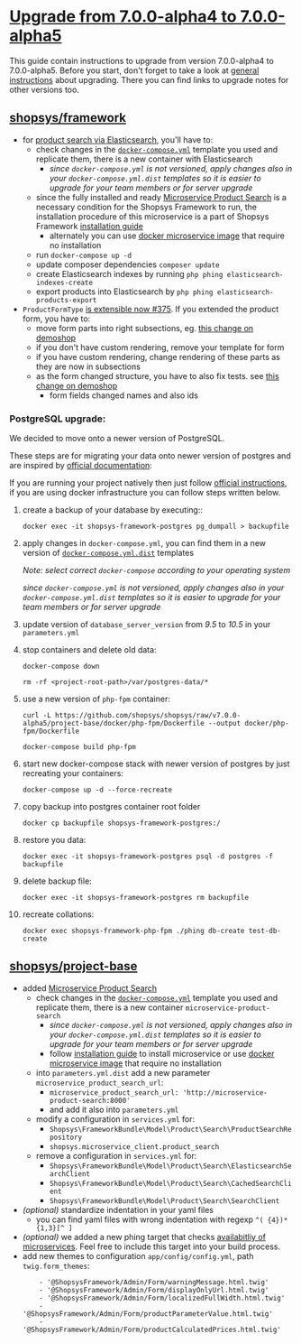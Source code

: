 # [Upgrade from 7.0.0-alpha4 to 7.0.0-alpha5](https://github.com/shopsys/shopsys/compare/v7.0.0-alpha4...v7.0.0-alpha5)

This guide contain instructions to upgrade from version 7.0.0-alpha4 to 7.0.0-alpha5.
Before you start, don't forget to take a look at [general instructions](/UPGRADE.md) about upgrading.
There you can find links to upgrade notes for other versions too.

## [shopsys/framework]
- for [product search via Elasticsearch](/docs/introduction/product-search-via-elasticsearch.md), you'll have to:
    - check changes in the [`docker-compose.yml`](https://github.com/shopsys/shopsys/blob/v7.0.0-alpha5/docker/conf) template you used and replicate them, there is a new container with Elasticsearch
        - *since `docker-compose.yml` is not versioned, apply changes also in your `docker-compose.yml.dist` templates so it is easier to upgrade for your team members or for server upgrade*
    - since the fully installed and ready [Microservice Product Search](https://github.com/shopsys/microservice-product-search) is a necessary condition for the Shopsys Framework to run, the installation procedure of this microservice is a part of Shopsys Framework [installation guide](https://github.com/shopsys/shopsys/blob/v7.0.0-alpha5/docs/installation/installation-using-docker-application-setup.md)
        - alternately you can use [docker microservice image](https://github.com/shopsys/demoshop/blob/4946be4111d7fae4d7497921f9a4ec9aed24db42/docker/conf/docker-compose.yml.dist#L104-L110) that require no installation
    - run `docker-compose up -d`
    - update composer dependencies `composer update`
    - create Elasticsearch indexes by running `php phing elasticsearch-indexes-create`
    - export products into Elasticsearch by `php phing elasticsearch-products-export`
- `ProductFormType` [is extensible now #375](https://github.com/shopsys/shopsys/pull/375). If you extended the product form, you have to:
    - move form parts into right subsections, eg. [this change on demoshop](https://github.com/shopsys/demoshop/commit/62ae3dd3f2880f4c0d2a5ec33747c3f2f8448f41)
    - if you don't have custom rendering, remove your template for form
    - if you have custom rendering, change rendering of these parts as they are now in subsections
    - as the form changed structure, you have to also fix tests. see [this change on demoshop](https://github.com/shopsys/demoshop/commit/62ae3dd3f2880f4c0d2a5ec33747c3f2f8448f41)
        - form fields changed names and also ids

### PostgreSQL upgrade:
We decided to move onto a newer version of PostgreSQL.

These steps are for migrating your data onto newer version of postgres and are inspired by [official documentation](https://www.postgresql.org/docs/10/static/upgrading.html):

If you are running your project natively then just follow [official instructions](https://www.postgresql.org/docs/10/static/upgrading.html),
if you are using docker infrastructure you can follow steps written below.

1. create a backup of your database by executing::

    `docker exec -it shopsys-framework-postgres pg_dumpall > backupfile`

1. apply changes in `docker-compose.yml`, you can find them in a new version of [`docker-compose.yml.dist`](https://github.com/shopsys/shopsys/blob/v7.0.0-alpha5/docker/conf) templates

    *Note: select correct `docker-compose` according to your operating system*

    *since `docker-compose.yml` is not versioned, apply changes also in your `docker-compose.yml.dist` templates so it is easier to upgrade for your team members or for server upgrade*

1. update version of `database_server_version` from *9.5* to *10.5* in your `parameters.yml`

1. stop containers and delete old data:

    `docker-compose down`

    `rm -rf <project-root-path>/var/postgres-data/*`

1. use a new version of `php-fpm` container:

    `curl -L https://github.com/shopsys/shopsys/raw/v7.0.0-alpha5/project-base/docker/php-fpm/Dockerfile --output docker/php-fpm/Dockerfile`

    `docker-compose build php-fpm`

1. start new docker-compose stack with newer version of postgres by just recreating your containers:

    `docker-compose up -d --force-recreate`

1. copy backup into postgres container root folder

    `docker cp backupfile shopsys-framework-postgres:/`

1. restore you data:

    `docker exec -it shopsys-framework-postgres psql -d postgres -f backupfile`

1. delete backup file:

    `docker exec -it shopsys-framework-postgres rm backupfile`

1. recreate collations:

    `docker exec shopsys-framework-php-fpm ./phing db-create test-db-create`

## [shopsys/project-base]
- added [Microservice Product Search](https://github.com/shopsys/microservice-product-search)
    - check changes in the [`docker-compose.yml`](https://github.com/shopsys/shopsys/blob/v7.0.0-alpha5/docker/conf) template you used and replicate them, there is a new container `microservice-product-search`
        - *since `docker-compose.yml` is not versioned, apply changes also in your `docker-compose.yml.dist` templates so it is easier to upgrade for your team members or for server upgrade*
        - follow [installation guide](https://github.com/shopsys/shopsys/blob/v7.0.0-alpha5/docs/installation/installation-using-docker-application-setup.md) to install microservice
          or use [docker microservice image](https://github.com/shopsys/demoshop/blob/4946be4111d7fae4d7497921f9a4ec9aed24db42/docker/conf/docker-compose.yml.dist#L104-L110) that require no installation
    - into `parameters.yml.dist` add a new parameter `microservice_product_search_url`:
        - `microservice_product_search_url: 'http://microservice-product-search:8000'`
        - and add it also into `parameters.yml`
    - modify a configuration in `services.yml` for:
        - `Shopsys\FrameworkBundle\Model\Product\Search\ProductSearchRepository`
        - `shopsys.microservice_client.product_search`
    - remove a configuration in `services.yml` for:
        - `Shopsys\FrameworkBundle\Model\Product\Search\ElasticsearchSearchClient`
        - `Shopsys\FrameworkBundle\Model\Product\Search\CachedSearchClient`
        - `Shopsys\FrameworkBundle\Model\Product\Search\SearchClient`
- *(optional)* standardize indentation in your yaml files
    - you can find yaml files with wrong indentation with regexp `^( {4})* {1,3}[^ ]`
- *(optional)* we added a new phing target that checks [availabitliy of microservices](https://github.com/shopsys/shopsys/blob/v7.0.0-alpha5/project-base/build-dev.xml#L726-L731).
  Feel free to include this target into your build process.
- add new themes to configuration `app/config/config.yml`, path `twig.form_themes`:
    ```
        - '@ShopsysFramework/Admin/Form/warningMessage.html.twig'
        - '@ShopsysFramework/Admin/Form/displayOnlyUrl.html.twig'
        - '@ShopsysFramework/Admin/Form/localizedFullWidth.html.twig'
        - '@ShopsysFramework/Admin/Form/productParameterValue.html.twig'
        - '@ShopsysFramework/Admin/Form/productCalculatedPrices.html.twig'
    ```

[shopsys/framework]: https://github.com/shopsys/framework
[shopsys/project-base]: https://github.com/shopsys/project-base
